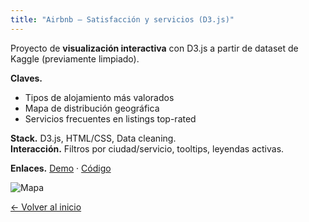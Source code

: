 ```yaml
---
title: "Airbnb — Satisfacción y servicios (D3.js)"
---
```


Proyecto de **visualización interactiva** con D3.js a partir de dataset de Kaggle (previamente limpiado).

**Claves.**
- Tipos de alojamiento más valorados
- Mapa de distribución geográfica
- Servicios frecuentes en listings top-rated

**Stack.** D3.js, HTML/CSS, Data cleaning.  
**Interacción.** Filtros por ciudad/servicio, tooltips, leyendas activas.

**Enlaces.** [Demo](#) · [Código](#)

![Mapa](/assets/img/airbnb_map.png)


[← Volver al inicio](/)
